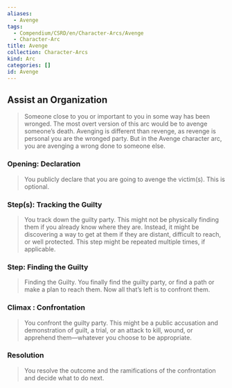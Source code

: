 ```yaml
---
aliases:
  - Avenge
tags:
  - Compendium/CSRD/en/Character-Arcs/Avenge
  - Character-Arc
title: Avenge
collection: Character-Arcs
kind: Arc
categories: []
id: Avenge
---
```

## Assist an Organization  
>Someone close to you or important to you in some way has been wronged. The most overt version of this arc would be to avenge someone’s death. Avenging is different than revenge, as revenge is personal you are the wronged party. But in the Avenge character arc, you are avenging a wrong done to someone else.  
### Opening: Declaration   
>You publicly declare that you are going to avenge the victim(s). This is optional.  
### Step(s): Tracking the Guilty    
>You track down the guilty party. This might not be physically finding them if you already know where they are. Instead, it might be discovering a way to get at them if they are distant, difficult to reach, or well protected. This step might be repeated multiple times, if applicable.  
### Step: Finding the Guilty    
>Finding the Guilty. You finally find the guilty party, or find a path or make a plan to reach them. Now all that’s left is to confront them.   
### Climax : Confrontation  
>You confront the guilty party. This might be a public accusation and demonstration of guilt, a trial, or an attack to kill, wound, or apprehend them—whatever you choose to be appropriate.   
### Resolution    
>You resolve the outcome and the ramifications of the confrontation and decide what to do next.  
  
  
